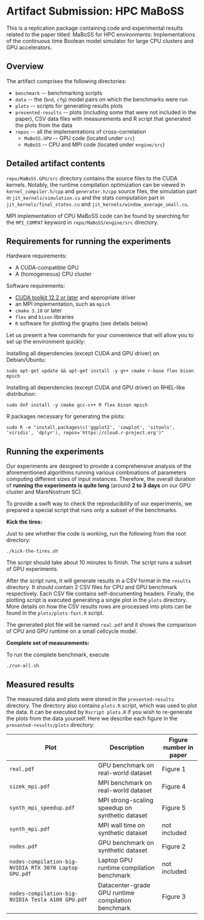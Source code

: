 # Artifact Submission: HPC MaBoSS 

This is a replication package containing code and experimental results related to the paper titled: MaBoSS for HPC environments: Implementations of the continuous time Boolean model simulator for large CPU clusters and GPU accelerators.

## Overview

The artifact comprises the following directories:

* `benchmark` -- benchmarking scripts
* `data` -- the (`bnd`, `cfg`) model pairs on which the benchmarks were run
* `plots` -- scripts for generating results plots	
* `presented-results` -- plots (including some that were not included in the paper), CSV data files with measurements and R script that generated the plots from the data
* `repos` -- all the implementations of cross-correlation
  - `MaBoSS.GPU` -- GPU code (located under `src`)
  - `MaBoSS` -- CPU and MPI code (located under `engine/src`)


## Detailed artifact contents

`repo/MaBoSS.GPU/src` directory contains the source files to the CUDA kernels. Notably, the runtime compilation optimization can be viewed in `kernel_compiler.h/cpp` and `generator.h/cpp` source files, the simulation part in `jit_kernels/simulation.cu` and the stats computation part in `jit_kernels/final_states.cu` and `jit_kernels/window_average_small.cu`.

MPI implementation of CPU MaBoSS code can be found by searching for the `MPI_COMPAT` keyword in `repo/MaBoSS/engine/src` directory.


## Requirements for running the experiments

Hardware requirements:

* A CUDA-compatible GPU
* A (homogeneous) CPU cluster

Software requirements:

* [CUDA toolkit 12.2 or later](https://developer.nvidia.com/cuda-downloads) and appropriate driver
* an MPI implementation, such as `mpich`
* `cmake 3.18` or later 
* `flex` and `bison` libraries
* `R` software for plotting the graphs (see details below)

Let us present a few commands for your convenience that will allow you to set up the environment quickly:

Installing all dependencies (except CUDA and GPU driver) on Debian/Ubuntu:
```
sudo apt-get update && apt-get install -y g++ cmake r-base flex bison mpich
```

Installing all dependencies (except CUDA and GPU driver) on RHEL-like distribution:
```
sudo dnf install -y cmake gcc-c++ R flex bison mpich
```

R packages necessary for generating the plots:
```
sudo R -e "install.packages(c('ggplot2', 'cowplot', 'sitools', 'viridis', 'dplyr'), repos='https://cloud.r-project.org')"
```


## Running the experiments

Our experiments are designed to provide a comprehensive analysis of the aforementioned algorithms running various combinations of parameters computing different sizes of input instances. Therefore, the overall duration of **running the experiments is quite long** (around **2 to 3 days** on our GPU cluster and MareNostrum SC).

To provide a swift way to check the reproducibility of our experiments, we prepared a special script that runs only a subset of the benchmarks.

**Kick the tires:**

Just to see whether the code is working, run the following from the root directory:
```
./kick-the-tires.sh
```
The script should take about 10 minutes to finish. The script runs a subset of GPU experiments.

After the script runs, it will generate results in a CSV format in the `results` directory. It should contain 2 CSV files for CPU and GPU benchmark respectively. Each CSV file contains self-documenting headers. Finally, the plotting script is executed generating a single plot in the `plots` directory. 
More details on how the CSV results rows are processed into plots can be found in the `plots/plots-fast.R` script.

The generated plot file will be named `real.pdf` and it shows the comparison of CPU and GPU runtime on a small cellcycle model.


**Complete set of measurements:**

To run the complete benchmark, execute
```
./run-all.sh
```

## Measured results

The measured data and plots were stored in the `presented-results` directory. The directory also contains `plots.R` script, which was used to plot the data. It can be executed by `Rscript plots.R` if you wish to re-generate the plots from the data yourself. Here we describe each figure in the `presented-results/plots` directory:

| Plot | Description | Figure number in paper |
| --------------------------- | ----------- | -- |
| `real.pdf`| GPU benchmark on real-world dataset | Figure 1
| `sizek_mpi.pdf`| MPI benchmark on real-world dataset | Figure 4 
| `synth_mpi_speedup.pdf`| MPI strong-scaling speedup on synthetic dataset | Figure 5
| `synth_mpi.pdf`| MPI wall time on synthetic dataset | not included
| `nodes.pdf`|GPU benchmark on synthetic dataset |  Figure 2
| `nodes-compilation-big-NVIDIA RTX 3070 Laptop GPU.pdf`| Laptop GPU runtime compilation benchmark |   not included
| `nodes-compilation-big-NVIDIA Tesla A100 GPU.pdf`| Datacenter-grade GPU runtime compilation benchmark |  Figure 3
